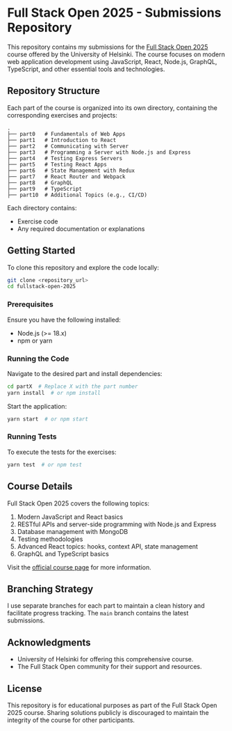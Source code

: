 # Full Stack Open 2025 - Submissions Repository

This repository contains my submissions for the [Full Stack Open 2025](https://fullstackopen.com/en/) course offered by the University of Helsinki. The course focuses on modern web application development using JavaScript, React, Node.js, GraphQL, TypeScript, and other essential tools and technologies.

## Repository Structure

Each part of the course is organized into its own directory, containing the corresponding exercises and projects:

```
.
├── part0   # Fundamentals of Web Apps
├── part1   # Introduction to React
├── part2   # Communicating with Server
├── part3   # Programming a Server with Node.js and Express
├── part4   # Testing Express Servers
├── part5   # Testing React Apps
├── part6   # State Management with Redux
├── part7   # React Router and Webpack
├── part8   # GraphQL
├── part9   # TypeScript
├── part10  # Additional Topics (e.g., CI/CD)
```

Each directory contains:
- Exercise code
- Any required documentation or explanations

## Getting Started

To clone this repository and explore the code locally:

```bash
git clone <repository_url>
cd fullstack-open-2025
```

### Prerequisites

Ensure you have the following installed:
- Node.js (>= 18.x)
- npm or yarn

### Running the Code

Navigate to the desired part and install dependencies:

```bash
cd partX  # Replace X with the part number
yarn install  # or npm install
```

Start the application:

```bash
yarn start  # or npm start
```

### Running Tests

To execute the tests for the exercises:

```bash
yarn test  # or npm test
```

## Course Details

Full Stack Open 2025 covers the following topics:
1. Modern JavaScript and React basics
2. RESTful APIs and server-side programming with Node.js and Express
3. Database management with MongoDB
4. Testing methodologies
5. Advanced React topics: hooks, context API, state management
6. GraphQL and TypeScript basics

Visit the [official course page](https://fullstackopen.com/en/) for more information.

## Branching Strategy

I use separate branches for each part to maintain a clean history and facilitate progress tracking. The `main` branch contains the latest submissions.

## Acknowledgments

- University of Helsinki for offering this comprehensive course.
- The Full Stack Open community for their support and resources.

## License

This repository is for educational purposes as part of the Full Stack Open 2025 course. Sharing solutions publicly is discouraged to maintain the integrity of the course for other participants.

